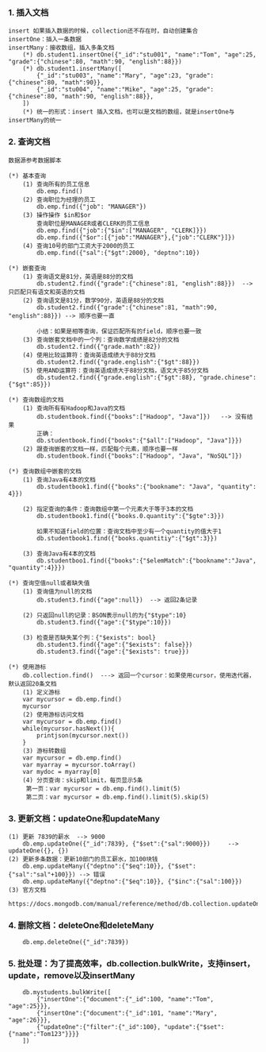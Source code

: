### 1. 插入文档

    insert 如果插入数据的时候，collection还不存在时，自动创建集合
    insertOne：插入一条数据
    insertMany：接收数组，插入多条文档
        (*) db.student1.insertOne({"_id":"stu001", "name":"Tom", "age":25, "grade":{"chinese":80, "math":90, "english":88}})
        (*) db.student1.insertMany([
            {"_id":"stu003", "name":"Mary", "age":23, "grade":{"chinese":80, "math":90}},
            {"_id":"stu004", "name":"Mike", "age":25, "grade":{"chinese":80, "math":90, "english":88}},
        ])
        (*) 统一的形式：insert 插入文档，也可以是文档的数组，就是insertOne与insertMany的统一

### 2. 查询文档  
    数据源参考数据脚本
  
    (*) 基本查询
        (1) 查询所有的员工信息
            db.emp.find()
        (2) 查询职位为经理的员工
            db.emp.find({"job": "MANAGER"})
        (3) 操作操作 $in和$or
            查询职位是MANAGER或者CLERK的员工信息
            db.emp.find({"job":{"$in":["MANAGER", "CLERK]}})
            db.emp.find({"$or":[{"job":"MANAGER"},{"job":"CLERK"}]})
        (4) 查询10号的部门工资大于2000的员工
            db.emp.find({"sal":{"$gt":2000}, "deptno":10})
    
    (*) 嵌套查询
        (1) 查询语文是81分，英语是88分的文档
            db.student2.find({"grade":{"chinese":81, "english":88}})  --> 只匹配只有语文和英语的文档
        (2) 查询语文是81分，数学90分，英语是88分的文档
            db.student2.find({"grade":{"chinese":81, "math":90, "english":88}}) --> 顺序也要一直
            
            小结：如果是相等查询，保证匹配所有的field，顺序也要一致
        (3) 查询嵌套文档中的一个列：查询数学成绩是82分的文档
            db.student2.find({"grade.math":82})
        (4) 使用比较运算符：查询英语成绩大于88分文档
            db.student2.find({"grade.english":{"$gt":88}})
        (5) 使用AND运算符：查询英语成绩大于88分文档，语文大于85分文档
            db.student2.find({"grade.english":{"$gt":88}, "grade.chinese":{"$gt":85}})
    
    (*) 查询数组的文档
        (1) 查询所有有Hadoop和Java的文档
            db.studentbook.find({"books":["Hadoop", "Java"]})   --> 没有结果
            正确：
            db.studentbook.find({"books":{"$all":["Hadoop", "Java"]}})
        (2) 跟查询嵌套的文档一样，匹配每个元素，顺序也要一样
            db.studentbook.find({"books":["Hadoop", "Java", "NoSQL"]})
    
    (*) 查询数组中嵌套的文档
        (1) 查询Java有4本的文档
            db.studentbook1.find({"books":{"bookname": "Java", "quantity": 4}})
        
        (2) 指定查询的条件：查询数组中第一个元素大于等于3本的文档
            db.studentbook1.find({"books.0.quantity":{"$gte":3}})
            
            如果不知道field的位置：查询文档中至少有一个quantity的值大于1
            db.studentbook1.find({"books.quantitiy":{"$gt":3}})
        
        (3) 查询Java有4本的文档
            db.studentboo1.find({"books":{"$elemMatch":{"bookname":"Java", "quantity":4}}})
        
    (*) 查询空值null或者缺失值
        (1) 查询值为null的文档
            db.student3.find({"age":null})  --> 返回2条记录
        
        (2) 只返回null的记录：BSON表示null的为{"$type":10}
            db.student3.find({"age":{"$type":10}})
        
        (3) 检查是否缺失某个列：{"$exists": bool}
            db.student3.find({"age":{"$exists": false}})
            db.student3.find({"age":{"$exists": true}})
    
    (*) 使用游标
        db.collection.find()  ---> 返回一个cursor：如果使用cursor，使用迭代器，默认返回20条文档
        (1) 定义游标
        var mycursor = db.emp.find()
        mycursor
        (2) 使用游标访问文档
        var mycursor = db.emp.find()
        while(mycursor.hasNext()){
            printjson(mycursor.next())
        }
        (3) 游标转数组
        var mycursor = db.emp.find()
        var myarray = mycursor.toArray()
        var mydoc = myarray[0]
        (4) 分页查询：skip和limit，每页显示5条
         第一页：var mycursor = db.emp.find().limit(5)
         第二页：var mycursor = db.emp.find().limit(5).skip(5)

### 3. 更新文档：updateOne和updateMany
    (1) 更新 7839的薪水  --> 9000
        db.emp.updateOne({"_id":7839}, {"$set":{"sal":9000}})     --> updateOne({}, {})
    (2) 更新多条数据：更新10部门的员工薪水，加100块钱
        db.emp.updateMany({"deptno":{"$eq":10}}, {"$set":{"sal":"sal"+100}}) --> 错误
        db.emp.updateMany({"deptno":{"$eq":10}}, {"$inc":{"sal":100}})
    (3) 官方文档
        https://docs.mongodb.com/manual/reference/method/db.collection.updateOne/#db.collection.updateOne
    
### 4. 删除文档：deleteOne和deleteMany
        db.emp.deleteOne({"_id":7839})

### 5. 批处理：为了提高效率，db.collection.bulkWrite，支持insert，update，remove以及insertMany
        db.mystudents.bulkWrite([
            {"insertOne":{"document":{"_id":100, "name":"Tom", "age":25}}},
            {"insertOne":{"document":{"_id":101, "name":"Mary", "age":26}}},
            {"updateOne":{"filter":{"_id":100}, "update":{"$set":{"name":"Tom123"}}}}
        ])
 
    